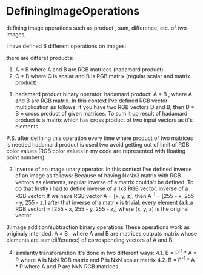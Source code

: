 # DefiningImageOperations
 defining image operations such as product , sum, difference, etc. of two images, 

I have defined 6 different operations on images:

there are differet products:
1) A * B where A and B are RGB matrices (hadamard product)
2) C * B where C is scalar and B is RGB matrix (regular scalar and matrix product)

1. hadamard product
binary operator.
hadamard product: A * B , where A and B are RGB matrix.
In this context I've defined RGB vector multiplication as follows:
if you have two RGB vectors D and B, then D * B = cross product of given matrices.
To sum it up result of hadamard product is a matrix which has cross product of two input vectors as it's elements.

P.S. after defining this operation every time where product of two matrices is needed hadamard product is used two avoid
getting out of limit of RGB color values (RGB color values in my code are represented with floating point numbers)

2. inverse of an image
unary operator.
In this context I've defined inverse of an image as follows:
Because of having NxNx3 matrix with RGB vectors as elements, regular inverse of a matrix couldn't be defined.
To do that firstly i had to define inverse of a 1x3 RGB vector. 
inverse of a RGB vector:
If we have RGB vector A = [x, y, z], then A<sup>-1</sup> = [255 - x, 255 - y, 255 - z,]
after that inverse of a matrix is trivial: every element (a.k.a RGB vector) = [255 - x, 255 - y, 255 - z,] where (x, y, z)
is the original vector

3.image addition/subtraction
binary operations
These operations work as originaly intended.
A ± B , where A and B are matrices outputs matrix whose elements are sum(difference) of corresponding vectors of A and B.


4. similarity transforamtion
It's done in two different ways:
  4.1. B = P<sup>-1</sup> * A * P where A is NxN RGB matrix and P is NxN scalar matrix
  4.2. B = P<sup>-1</sup> * A * P where A and P are NxN RGB matrices
